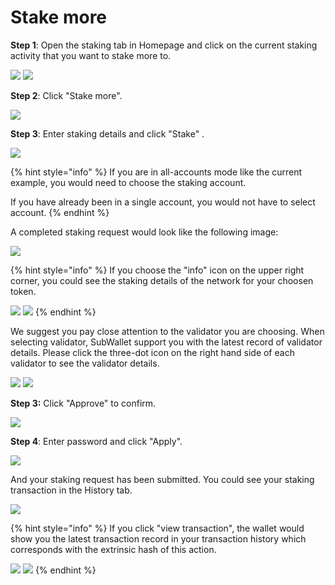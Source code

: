 # Stake more

**Step 1**: Open the staking tab in Homepage and click on the current staking activity that you want to stake more to.

![](<../../.gitbook/assets/image (249).png>) ![](<../../.gitbook/assets/image (258).png>)



**Step 2**: Click "Stake more".

![](<../../.gitbook/assets/image (234).png>)

**Step 3**: Enter staking details and click "Stake" .

![](<../../.gitbook/assets/image (267).png>)

{% hint style="info" %}
If you are in all-accounts mode like the current example, you would need to choose the staking account.&#x20;

If you have already been in a single account, you would not have to select account.
{% endhint %}

A completed staking request would look like the following image:

![](<../../.gitbook/assets/image (250).png>)

{% hint style="info" %}
If you choose the "info" icon on the upper  right corner, you could see the staking details of the network for your choosen token.

![](<../../.gitbook/assets/image (144).png>) ![](<../../.gitbook/assets/image (255).png>)
{% endhint %}

We suggest you pay close attention to the validator you are choosing. When selecting validator, SubWallet support you with the latest record of validator details. Please click the three-dot icon on the right hand side of each validator to see the validator details.

![](<../../.gitbook/assets/image (236).png>) ![](<../../.gitbook/assets/image (248).png>)

**Step 3:** Click "Approve" to confirm.

![](<../../.gitbook/assets/image (261).png>)

**Step 4**: Enter password and click "Apply".

![](<../../.gitbook/assets/image (263).png>)

And your staking request has been submitted. You could see your staking transaction in the History tab.

![](<../../.gitbook/assets/image (259).png>)

{% hint style="info" %}
If you click "view transaction", the wallet would show you the latest transaction record in your transaction history which corresponds with the extrinsic hash of this action.

![](<../../.gitbook/assets/image (252).png>) ![](<../../.gitbook/assets/image (23) (4).png>)
{% endhint %}


